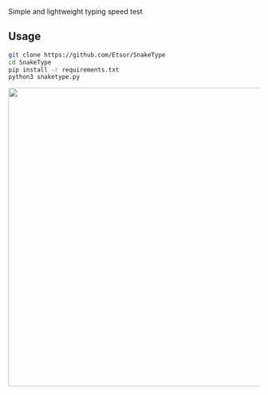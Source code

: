 Simple and lightweight typing speed test

## Usage
```sh
git clone https://github.com/Etsor/SnakeType
cd SnakeType
pip install -r requirements.txt
python3 snaketype.py
```

<img src="res/example.png" width="600">
